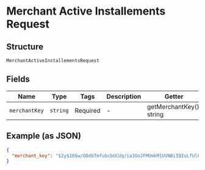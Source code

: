 
# Merchant Active Installements Request

## Structure

`MerchantActiveInstallementsRequest`

## Fields

| Name | Type | Tags | Description | Getter | Setter |
|  --- | --- | --- | --- | --- | --- |
| `merchantKey` | `string` | Required | - | getMerchantKey(): string | setMerchantKey(string merchantKey): void |

## Example (as JSON)

```json
{
  "merchant_key": "$2y$10$w/ODdbTmfubcbUCUq/ia3OoJFMUmkM1UVNBiIQIuLfUlPmaLUT1he"
}
```

